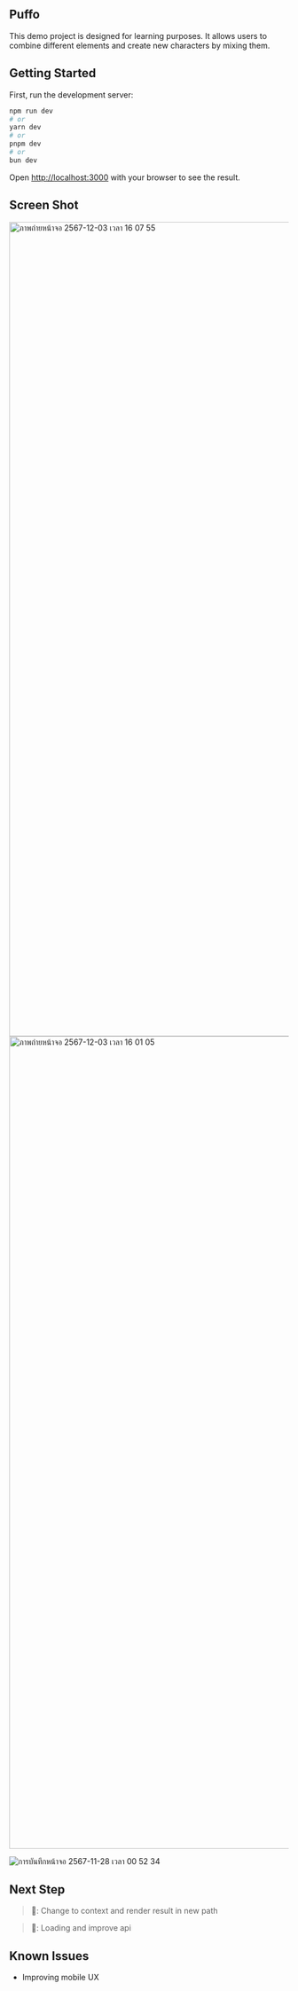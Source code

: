 ## Puffo

This demo project is designed for learning purposes. It allows users to combine different elements and create new characters by mixing them.

## Getting Started

First, run the development server:

```bash
npm run dev
# or
yarn dev
# or
pnpm dev
# or
bun dev
```

Open [http://localhost:3000](http://localhost:3000) with your browser to see the result.

## Screen Shot
<img width="1469" alt="ภาพถ่ายหน้าจอ 2567-12-03 เวลา 16 07 55" src="https://github.com/user-attachments/assets/96be8ba7-1dff-45ec-842d-63ce5faf9c32">
<img width="1466" alt="ภาพถ่ายหน้าจอ 2567-12-03 เวลา 16 01 05" src="https://github.com/user-attachments/assets/d80d32f4-d83e-4e17-aaa3-0a6ec8ee0c72">

![การบันทึกหน้าจอ 2567-11-28 เวลา 00 52 34](https://github.com/user-attachments/assets/d3883433-1701-42b8-847f-52b78b296458)

## Next Step
> :memo:: Change to context and render result in new path

> :memo:: Loading and improve api

## Known Issues
- Improving mobile UX
